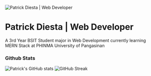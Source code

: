 ![Patrick Diesta | Web Developer](https://i.pinimg.com/originals/92/75/1e/92751e0ca5fb8b890839121c472df4f3.gif)
# Patrick Diesta | Web Developer

A 3rd Year BSIT Student major in Web Development currently learning MERN Stack at PHINMA University of Pangasinan

### Github Stats

![Patrick's GitHub stats](https://github-readme-stats.vercel.app/api?username=patrikimaru&show_icons=true&theme=dark)
![GitHub Streak](https://github-readme-streak-stats.herokuapp.com/?user=kattni&theme=dark)




